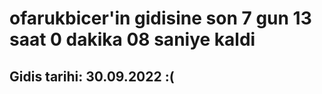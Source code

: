 # ofarukbicer'in gidisine son 7 gun 13 saat 0 dakika 08 saniye kaldi

## Gidis tarihi: 30.09.2022 :(